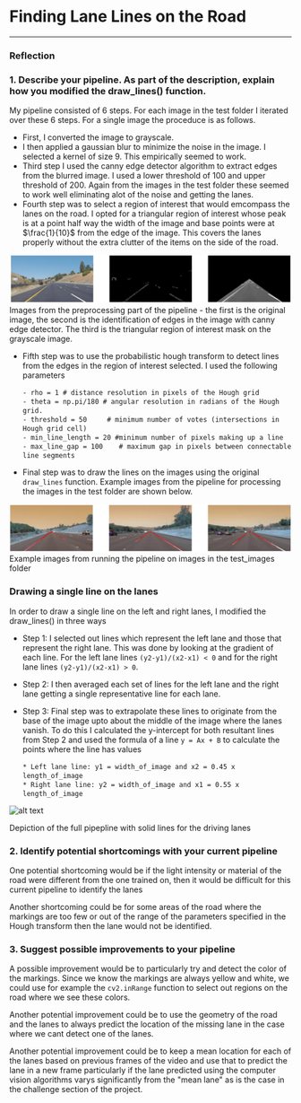 # **Finding Lane Lines on the Road** 

[//]: # (Image References)

[image1]: ./preprocessing.jpg "Preprocessing road images"
[image2]: ./sample_images.jpg "Sample images from the pipeline"
[image3]: ./solidYellowLeft.gif "Single line lanes"
---
### Reflection

### 1. Describe your pipeline. As part of the description, explain how you modified the draw_lines() function.

My pipeline consisted of 6 steps. For each image in the test folder I iterated over these 6 steps. For a single image the proceduce is as follows.

- First, I converted the image to grayscale.
- I then applied a gaussian blur to minimize the noise in the image. I selected a kernel of size 9. This empirically seemed to work.
- Third step I used the canny edge detector algorithm to extract edges from the blurred image. I used a lower threshold of 100 and upper threshold of 200. Again from the images in the test folder these seemed to work well eliminating alot of the noise and getting the lanes.
- Fourth step was to select a region of interest that would emcompass the lanes on the road. I opted for a triangular region of interest whose peak is at a point half way the width of the image and base points were at $\frac{1}{10}$ from the edge of the image. This covers the lanes properly without the extra clutter of the items on the side of the road.

![alt text][image1]
Images from the preprocessing part of the pipeline - the first is the original image, the second is the identification of edges in the image with canny edge detector. The third is the triangular region of interest mask on the grayscale image.

- Fifth step was to use the probabilistic hough transform to detect lines from the edges in the region of interest selected. I used the following parameters

	```
	- rho = 1 # distance resolution in pixels of the Hough grid    
	- theta = np.pi/180 # angular resolution in radians of the Hough grid.  
	- threshold = 50     # minimum number of votes (intersections in Hough grid cell)
	- min_line_length = 20 #minimum number of pixels making up a line
	- max_line_gap = 100    # maximum gap in pixels between connectable line segments
	```
- Final step was to draw the lines on the images using the original `draw_lines` function. Example images from the pipeline for processing the images in the test folder are shown below. 

![alt text][image2]
Example images from running the pipeline on images in the test_images folder

### Drawing a single line on the lanes
In order to draw a single line on the left and right lanes, I modified the draw_lines() in three ways

- Step 1: I selected out lines which represent the left lane and those that represent the right lane. This was done by looking at the gradient of each line. For the left lane lines `(y2-y1)/(x2-x1) < 0` and for the right lane lines `(y2-y1)/(x2-x1) > 0`.
- Step 2: I then averaged each set of lines for the left lane and the right lane getting a single representative line for each lane.
- Step 3: Final step was to extrapolate these lines to originate from the base of the image upto about the middle of the image where the lanes vanish. To do this I calculated the y-intercept for both resultant lines from Step 2 and used the formula of a line `y = Ax + B` to calculate the points where the line has values

	```
	* Left lane line: y1 = width_of_image and x2 = 0.45 x length_of_image 
	* Right lane line: y2 = width_of_image and x1 = 0.55 x length_of_image

	```
![alt text][image3]

Depiction of the full pipepline with solid lines for the driving lanes

### 2. Identify potential shortcomings with your current pipeline


One potential shortcoming would be if the light intensity or material of the road were different from the one trained on, then it would be difficult for this current pipeline to identify the lanes

Another shortcoming could be for some areas of the road where the markings are too few or out of the range of the parameters specified in the Hough transform then the lane would not be identified.


### 3. Suggest possible improvements to your pipeline

A possible improvement would be to particularly try and detect the color of the markings. Since we know the markings are always yellow and white, we could use for example the `cv2.inRange` function to select out regions on the road where we see these colors.

Another potential improvement could be to use the geometry of the road and the lanes to always predict the location of the missing lane in the case where we cant detect one of the lanes.

Another potential improvement could be to keep a mean location for each of the lanes based on previous frames of the video and use that to predict the lane in a new frame particularly if the lane predicted using the computer vision algorithms varys significantly from the "mean lane" as is the case in the challenge section of the project.
